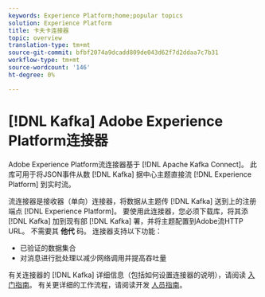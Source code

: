 ```yaml
---
keywords: Experience Platform;home;popular topics
solution: Experience Platform
title: 卡夫卡连接器
topic: overview
translation-type: tm+mt
source-git-commit: bfbf2074a9dcadd809de043d62f7d2ddaa7c7b31
workflow-type: tm+mt
source-wordcount: '146'
ht-degree: 0%

---
```



# [!DNL Kafka] Adobe Experience Platform连接器

Adobe Experience Platform流连接器基于 [!DNL Apache Kafka Connect]。 此库可用于将JSON事件从数 [!DNL Kafka] 据中心主题直接流 [!DNL Experience Platform] 到实时流。

流连接器是接收器（单向）连接器，将数据从主题传 [!DNL Kafka] 送到上的注册端点 [!DNL Experience Platform]。 要使用此连接器，您必须下载库，将其添 [!DNL Kafka] 加到现有部 [!DNL Kafka] 署，并将主题配置到Adobe流HTTP URL。 不需要其 **他代** 码。 连接器支持以下功能：

- 已验证的数据集合
- 对消息进行批处理以减少网络调用并提高吞吐量

有关连接器的 [!DNL Kafka] 详细信息（包括如何设置连接器的说明），请阅读 [入门指南](https://github.com/adobe/experience-platform-streaming-connect)。 有关更详细的工作流程，请阅读开发 [人员指南](https://github.com/adobe/experience-platform-streaming-connect/blob/master/DEVELOPER_GUIDE.md)。
